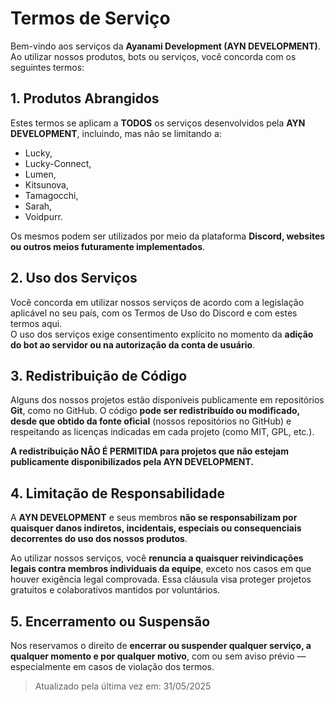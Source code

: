 # Termos de Serviço

Bem-vindo aos serviços da **Ayanami Development (AYN DEVELOPMENT)**. Ao utilizar nossos produtos, bots ou serviços, você concorda com os seguintes termos:

## 1. Produtos Abrangidos

Estes termos se aplicam a **TODOS** os serviços desenvolvidos pela **AYN DEVELOPMENT**, incluindo, mas não se limitando a:
- Lucky,
- Lucky-Connect,
- Lumen,
- Kitsunova,
- Tamagocchi,
- Sarah,
- Voidpurr.

Os mesmos podem ser utilizados por meio da plataforma **Discord, websites ou outros meios futuramente implementados**.

## 2. Uso dos Serviços

Você concorda em utilizar nossos serviços de acordo com a legislação aplicável no seu país, com os Termos de Uso do Discord e com estes termos aqui.  
O uso dos serviços exige consentimento explícito no momento da **adição do bot ao servidor ou na autorização da conta de usuário**.

## 3. Redistribuição de Código

Alguns dos nossos projetos estão disponíveis publicamente em repositórios **Git**, como no GitHub. O código **pode ser redistribuído ou modificado, desde que obtido da fonte oficial** (nossos repositórios no GitHub) e respeitando as licenças indicadas em cada projeto (como MIT, GPL, etc.).

**A redistribuição NÃO É PERMITIDA para projetos que não estejam publicamente disponibilizados pela AYN DEVELOPMENT.**

## 4. Limitação de Responsabilidade

A **AYN DEVELOPMENT** e seus membros **não se responsabilizam por quaisquer danos indiretos, incidentais, especiais ou consequenciais decorrentes do uso dos nossos produtos**.

Ao utilizar nossos serviços, você **renuncia a quaisquer reivindicações legais contra membros individuais da equipe**, exceto nos casos em que houver exigência legal comprovada. Essa cláusula visa proteger projetos gratuitos e colaborativos mantidos por voluntários.

## 5. Encerramento ou Suspensão

Nos reservamos o direito de **encerrar ou suspender qualquer serviço, a qualquer momento e por qualquer motivo**, com ou sem aviso prévio — especialmente em casos de violação dos termos.

> Atualizado pela última vez em: 31/05/2025
